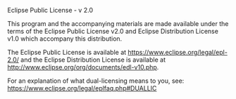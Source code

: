 Eclipse Public License - v 2.0

This program and the accompanying materials are made available under the terms of the Eclipse Public License v2.0 and Eclipse Distribution License v1.0 which accompany this distribution.

The Eclipse Public License is available at https://www.eclipse.org/legal/epl-2.0/ and the Eclipse Distribution License is available at http://www.eclipse.org/org/documents/edl-v10.php.

For an explanation of what dual-licensing means to you, see: https://www.eclipse.org/legal/eplfaq.php#DUALLIC
